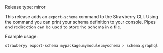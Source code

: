 Release type: minor

This release adds an `export-schema` command to the Strawberry CLI.
Using the command you can print your schema definition to your console.
Pipes and redirection can be used to store the schema in a file.

Example usage:

```sh
strawberyy export-schema mypackage.mymodule:myschema > schema.graphql
```
